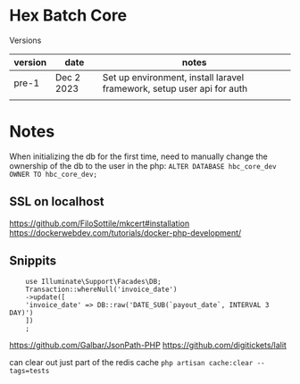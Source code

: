 # Hex Batch Core

Versions

| version | date       | notes                                                                  |
|---------|------------|------------------------------------------------------------------------|
| pre-1   | Dec 2 2023 | Set up environment, install laravel framework, setup user api for auth |
|         |            |                                                                        |


# Notes


When initializing the db for the first time, need to manually change the ownership of the db to the user in the php:
`ALTER DATABASE hbc_core_dev OWNER TO hbc_core_dev;`

## SSL on localhost
https://github.com/FiloSottile/mkcert#installation
https://dockerwebdev.com/tutorials/docker-php-development/

## Snippits 

        use Illuminate\Support\Facades\DB;
        Transaction::whereNull('invoice_date')
        ->update([
        'invoice_date' => DB::raw('DATE_SUB(`payout_date`, INTERVAL 3 DAY)')
        ])
        ;

https://github.com/Galbar/JsonPath-PHP
https://github.com/digitickets/lalit

can clear out just part of the redis cache `php artisan cache:clear --tags=tests`
